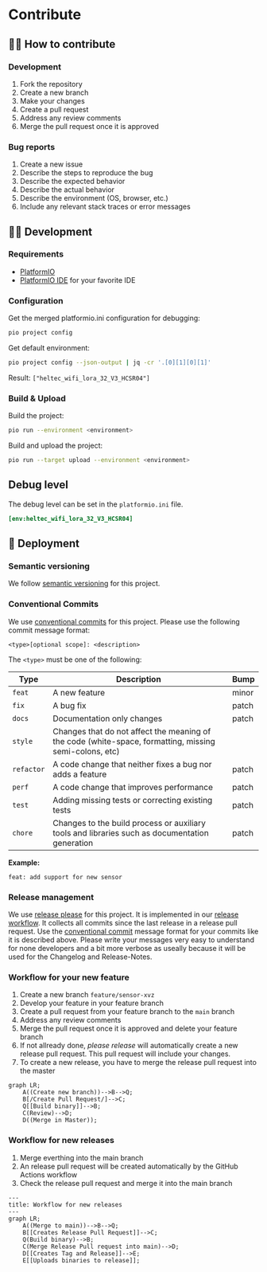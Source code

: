 # Contribute

## 👩‍💻 How to contribute

### Development

1. Fork the repository
2. Create a new branch
3. Make your changes
4. Create a pull request
5. Address any review comments
6. Merge the pull request once it is approved

### Bug reports

1. Create a new issue
2. Describe the steps to reproduce the bug
3. Describe the expected behavior
4. Describe the actual behavior
5. Describe the environment
(OS, browser, etc.)
6. Include any relevant stack traces or error messages

## 👷‍♀️ Development

### Requirements

* [PlatformIO](https://platformio.org/)
* [PlatformIO IDE](https://platformio.org/platformio-ide) for your favorite IDE

### Configuration

Get the merged platformio.ini configuration for debugging:

```bash
pio project config
```

Get default environment:

```bash
pio project config --json-output | jq -cr '.[0][1][0][1]'
```

Result: `["heltec_wifi_lora_32_V3_HCSR04"]`

### Build & Upload

Build the project:

```bash
pio run --environment <environment>
```

Build and upload the project:

```bash
pio run --target upload --environment <environment>
```

## Debug level

The debug level can be set in the `platformio.ini` file.

```ini
[env:heltec_wifi_lora_32_V3_HCSR04]
```

## 🤖 Deployment

### Semantic versioning

We follow [semantic versioning](https://semver.org/) for this project.

### Conventional Commits

We use [conventional commits](https://www.conventionalcommits.org/en/v1.0.0/) for this project.
Please use the following commit message format:

```text
<type>[optional scope]: <description>
````

The `<type>` must be one of the following:

| Type | Description | Bump |
| --- | --- | --- |
| `feat` | A new feature | minor |
| `fix` | A bug fix | patch |
| `docs` | Documentation only changes | patch |
| `style` | Changes that do not affect the meaning of the code (white-space, formatting, missing semi-colons, etc)
| `refactor` | A code change that neither fixes a bug nor adds a feature | patch |
| `perf` | A code change that improves performance | patch |
| `test` | Adding missing tests or correcting existing tests | patch |
| `chore` | Changes to the build process or auxiliary tools and libraries such as documentation generation | patch |

**Example:**

```text
feat: add support for new sensor
```

### Release management

We use [release please](https://github.com/googleapis/release-please) for this project.
It is implemented in our [release workflow](.github/workflows/release.yml).
It collects all commits since the last release in a release pull request.
Use the [conventional commit](#conventional-commits) message format for your commits like it is described above.
Please write your messages very easy to understand for none developers and a bit more
verbose as useally because it will be used for the Changelog and Release-Notes.

### Workflow for your new feature

1. Create a new branch `feature/sensor-xvz`
2. Develop your feature in your feature branch
3. Create a pull request from your feature branch to the `main` branch
4. Address any review comments
5. Merge the pull request once it is approved and delete your feature branch
6. If not allready done, *please release* will automatically create a new release pull request. This pull request will include your changes.
7. To create a new release, you have to merge the release pull request into the master

```mermaid
graph LR;
    A((Create new branch))-->B-->Q;
    B[/Create Pull Request/]-->C;
    Q[[Build binary]]-->B;
    C(Review)-->D;
    D((Merge in Master));
```

### Workflow for new releases

1. Merge everthing into the main branch
2. An release pull request will be created automatically by the GitHub Actions workflow
3. Check the release pull request and merge it into the main branch

```mermaid
---
title: Workflow for new releases
---
graph LR;
    A((Merge to main))-->B-->Q;
    B[[Creates Release Pull Request]]-->C;
    Q(Build binary)-->B;
    C(Merge Release Pull request into main)-->D;
    D[[Creates Tag and Release]]-->E;
    E[[Uploads binaries to release]];
```
